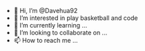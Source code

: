 - 👋 Hi, I’m @Davehua92
- 👀 I’m interested in play basketball and code
- 🌱 I’m currently learning ...
- 💞️ I’m looking to collaborate on ...
- 📫 How to reach me ...

<!---
Davehua92/Davehua92 is a ✨ special ✨ repository because its `README.md` (this file) appears on your GitHub profile.
You can click the Preview link to take a look at your changes.
--->
